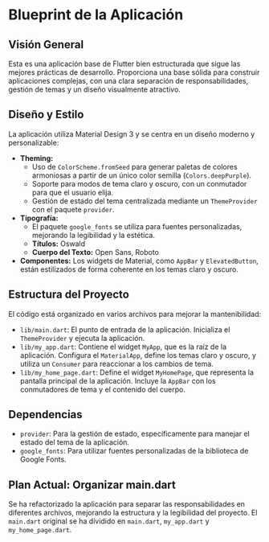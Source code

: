 # Blueprint de la Aplicación

## Visión General

Esta es una aplicación base de Flutter bien estructurada que sigue las mejores prácticas de desarrollo. Proporciona una base sólida para construir aplicaciones complejas, con una clara separación de responsabilidades, gestión de temas y un diseño visualmente atractivo.

## Diseño y Estilo

La aplicación utiliza Material Design 3 y se centra en un diseño moderno y personalizable:

*   **Theming:**
    *   Uso de `ColorScheme.fromSeed` para generar paletas de colores armoniosas a partir de un único color semilla (`Colors.deepPurple`).
    *   Soporte para modos de tema claro y oscuro, con un conmutador para que el usuario elija.
    *   Gestión de estado del tema centralizada mediante un `ThemeProvider` con el paquete `provider`.
*   **Tipografía:**
    *   El paquete `google_fonts` se utiliza para fuentes personalizadas, mejorando la legibilidad y la estética.
    *   **Títulos:** Oswald
    *   **Cuerpo del Texto:** Open Sans, Roboto
*   **Componentes:** Los widgets de Material, como `AppBar` y `ElevatedButton`, están estilizados de forma coherente en los temas claro y oscuro.

## Estructura del Proyecto

El código está organizado en varios archivos para mejorar la mantenibilidad:

*   `lib/main.dart`: El punto de entrada de la aplicación. Inicializa el `ThemeProvider` y ejecuta la aplicación.
*   `lib/my_app.dart`: Contiene el widget `MyApp`, que es la raíz de la aplicación. Configura el `MaterialApp`, define los temas claro y oscuro, y utiliza un `Consumer` para reaccionar a los cambios de tema.
*   `lib/my_home_page.dart`: Define el widget `MyHomePage`, que representa la pantalla principal de la aplicación. Incluye la `AppBar` con los conmutadores de tema y el contenido del cuerpo.

## Dependencias

*   `provider`: Para la gestión de estado, específicamente para manejar el estado del tema de la aplicación.
*   `google_fonts`: Para utilizar fuentes personalizadas de la biblioteca de Google Fonts.

## Plan Actual: Organizar main.dart

Se ha refactorizado la aplicación para separar las responsabilidades en diferentes archivos, mejorando la estructura y la legibilidad del proyecto. El `main.dart` original se ha dividido en `main.dart`, `my_app.dart` y `my_home_page.dart`.
